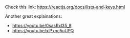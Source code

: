 Check this link: https://reactjs.org/docs/lists-and-keys.html

Another great explainations: 
* https://youtu.be/0sasRxl35_8
* https://youtu.be/xlPxnc5uUPQ
